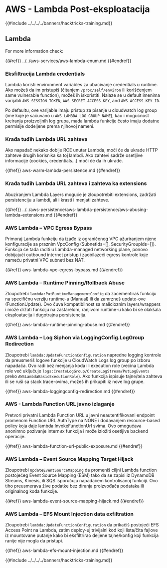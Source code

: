 # AWS - Lambda Post-eksploatacija

{{#include ../../../../banners/hacktricks-training.md}}

## Lambda

For more information check:

{{#ref}}
../../aws-services/aws-lambda-enum.md
{{#endref}}

### Eksfiltracija Lambda credentials

Lambda koristi environment variables za ubacivanje credentials u runtime. Ako možeš da im pristupiš (čitanjem `/proc/self/environ` ili korišćenjem same vulnerable function), možeš ih iskoristiti. Nalaze se u default imenima varijabli `AWS_SESSION_TOKEN`, `AWS_SECRET_ACCESS_KEY`, and `AWS_ACCESS_KEY_ID`.

Po defaultu, ove varijable imaju pristup za pisanje u cloudwatch log group (ime koje je sačuvano u `AWS_LAMBDA_LOG_GROUP_NAME`), kao i mogućnost kreiranja proizvoljnih log grupa, mada lambda funkcije često imaju dodatne permisije dodeljene prema njihovoj nameni.

### Krađa tuđih Lambda URL zahteva

Ako napadač nekako dobije RCE unutar Lambda, moći će da ukrade HTTP zahteve drugih korisnika ka toj lambdi. Ako zahtevi sadrže osetljive informacije (cookies, credentials...) moći će da ih ukrade.

{{#ref}}
aws-warm-lambda-persistence.md
{{#endref}}

### Krađa tuđih Lambda URL zahteva i zahteva ka extensions

Abuziranjem Lambda Layers moguće je zloupotrebiti extensions, zadržati persistenciju u lambdi, ali i krasti i menjati zahteve.

{{#ref}}
../../aws-persistence/aws-lambda-persistence/aws-abusing-lambda-extensions.md
{{#endref}}

### AWS Lambda – VPC Egress Bypass

Primoraj Lambda funkciju da izađe iz ograničenog VPC ažuriranjem njene konfiguracije sa praznim VpcConfig (SubnetIds=[], SecurityGroupIds=[]). Funkcija će tada raditi u Lambda-managed networking plane, ponovo dobijajući outbound internet pristup i zaobilazeći egress kontrole koje nameću privatni VPC subneti bez NAT.

{{#ref}}
aws-lambda-vpc-egress-bypass.md
{{#endref}}

### AWS Lambda – Runtime Pinning/Rollback Abuse

Zloupotrebi `lambda:PutRuntimeManagementConfig` da zacementiraš funkciju na specifičnu verziju runtime-a (Manual) ili da zamrzneš update-ove (FunctionUpdate). Ovo čuva kompatibilnost sa malicioznim layers/wrappers i može držati funkciju na zastarelom, ranjivom runtime-u kako bi se olakšala eksploatacija i dugotrajna persistencija.

{{#ref}}
aws-lambda-runtime-pinning-abuse.md
{{#endref}}

### AWS Lambda – Log Siphon via LoggingConfig.LogGroup Redirection

Zloupotrebi `lambda:UpdateFunctionConfiguration` napredne logging kontrole da preusmeriš logove funkcije u CloudWatch Logs log group po izboru napadača. Ovo radi bez menjanja koda ili execution role (većina Lambda role već uključuje `logs:CreateLogGroup/CreateLogStream/PutLogEvents` preko `AWSLambdaBasicExecutionRole`). Ako funkcija ispisuje tajne/tela zahteva ili se ruši sa stack trace-ovima, možeš ih prikupiti iz nove log grupe.

{{#ref}}
aws-lambda-loggingconfig-redirection.md
{{#endref}}

### AWS - Lambda Function URL javno izlaganje

Pretvori privatni Lambda Function URL u javni neautentifikovani endpoint promenom Function URL AuthType na NONE i dodavanjem resource-based policy koja daje lambda:InvokeFunctionUrl svima. Ovo omogućava anonimno pozivanje internих funkcija i može izložiti osetljive backend operacije.

{{#ref}}
aws-lambda-function-url-public-exposure.md
{{#endref}}

### AWS Lambda – Event Source Mapping Target Hijack

Zloupotrebi `UpdateEventSourceMapping` da promeniš ciljni Lambda function postojećeg Event Source Mapping (ESM) tako da se zapisi iz DynamoDB Streams, Kinesis, ili SQS isporučuju napadačem kontrolisanoj funkciji. Ovo tiho preusmerava žive podatke bez diranja proizvođača podataka ili originalnog koda funkcije.

{{#ref}}
aws-lambda-event-source-mapping-hijack.md
{{#endref}}

### AWS Lambda – EFS Mount Injection data exfiltration

Zloupotrebi `lambda:UpdateFunctionConfiguration` da prikačiš postojeći EFS Access Point na Lambda, zatim deploy-uj trivijalni kod koji listа/čita fajlove iz mountovane putanje kako bi eksfiltrirao deljene tajne/konfig koji funkcija ranije nije mogla da pristupi.

{{#ref}}
aws-lambda-efs-mount-injection.md
{{#endref}}



{{#include ../../../../banners/hacktricks-training.md}}
